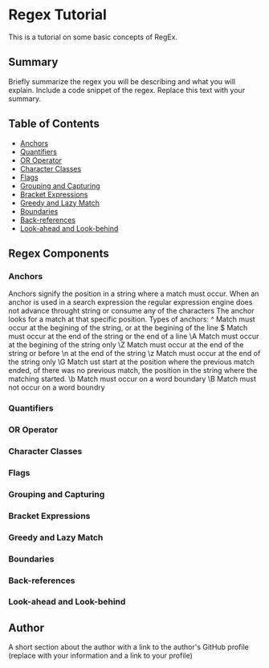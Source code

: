 # Regex Tutorial 

This is a tutorial on some basic concepts of RegEx.

## Summary

Briefly summarize the regex you will be describing and what you will explain. Include a code snippet of the regex. Replace this text with your summary.

## Table of Contents

- [Anchors](#anchors)
- [Quantifiers](#quantifiers)
- [OR Operator](#or-operator)
- [Character Classes](#character-classes)
- [Flags](#flags)
- [Grouping and Capturing](#grouping-and-capturing)
- [Bracket Expressions](#bracket-expressions)
- [Greedy and Lazy Match](#greedy-and-lazy-match)
- [Boundaries](#boundaries)
- [Back-references](#back-references)
- [Look-ahead and Look-behind](#look-ahead-and-look-behind)

## Regex Components

### Anchors
Anchors signify the position in a string where a match must occur. When an anchor is used in a search expression the regular expression engine does not advance throught string or consume any of the characters The anchor looks for a match at that specific position. 
Types of anchors:
 ^   Match must occur at the begining of the string, or at the begining of the line
 $   Match must occur at the end of the string or the end of a line
 \A  Match must occur at the begining of the string only
 \Z  Match must occur at the end of the string or before \n at the end of the string
 \z  Match must occur at the end of the string only
 \G  Match ust start at the position where the previous match ended, of there was no previous match, the position in the string where the matching started.
 \b  Match must occur on a word boundary
 \B Match must not occur on a word boundry
### Quantifiers

### OR Operator

### Character Classes

### Flags

### Grouping and Capturing

### Bracket Expressions

### Greedy and Lazy Match

### Boundaries

### Back-references

### Look-ahead and Look-behind

## Author

A short section about the author with a link to the author's GitHub profile (replace with your information and a link to your profile)
